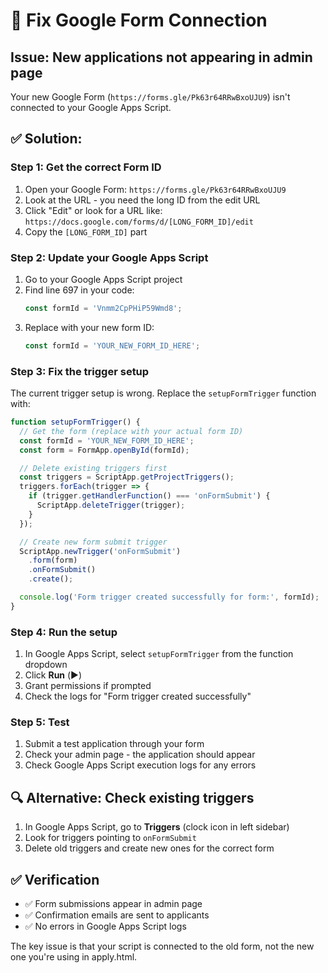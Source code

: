 # 🔗 Fix Google Form Connection

## Issue: New applications not appearing in admin page

Your new Google Form (`https://forms.gle/Pk63r64RRwBxoUJU9`) isn't connected to your Google Apps Script.

## ✅ **Solution:**

### **Step 1: Get the correct Form ID**
1. Open your Google Form: `https://forms.gle/Pk63r64RRwBxoUJU9`
2. Look at the URL - you need the long ID from the edit URL
3. Click "Edit" or look for a URL like: `https://docs.google.com/forms/d/[LONG_FORM_ID]/edit`
4. Copy the `[LONG_FORM_ID]` part

### **Step 2: Update your Google Apps Script**
1. Go to your Google Apps Script project
2. Find line 697 in your code:
   ```javascript
   const formId = 'Vnmm2CpPHiP59Wmd8';
   ```
3. Replace with your new form ID:
   ```javascript
   const formId = 'YOUR_NEW_FORM_ID_HERE';
   ```

### **Step 3: Fix the trigger setup**
The current trigger setup is wrong. Replace the `setupFormTrigger` function with:

```javascript
function setupFormTrigger() {
  // Get the form (replace with your actual form ID)
  const formId = 'YOUR_NEW_FORM_ID_HERE';
  const form = FormApp.openById(formId);

  // Delete existing triggers first
  const triggers = ScriptApp.getProjectTriggers();
  triggers.forEach(trigger => {
    if (trigger.getHandlerFunction() === 'onFormSubmit') {
      ScriptApp.deleteTrigger(trigger);
    }
  });

  // Create new form submit trigger
  ScriptApp.newTrigger('onFormSubmit')
    .form(form)
    .onFormSubmit()
    .create();

  console.log('Form trigger created successfully for form:', formId);
}
```

### **Step 4: Run the setup**
1. In Google Apps Script, select `setupFormTrigger` from the function dropdown
2. Click **Run** (▶️)
3. Grant permissions if prompted
4. Check the logs for "Form trigger created successfully"

### **Step 5: Test**
1. Submit a test application through your form
2. Check your admin page - the application should appear
3. Check Google Apps Script execution logs for any errors

## 🔍 **Alternative: Check existing triggers**
1. In Google Apps Script, go to **Triggers** (clock icon in left sidebar)
2. Look for triggers pointing to `onFormSubmit`
3. Delete old triggers and create new ones for the correct form

## ✅ **Verification**
- ✅ Form submissions appear in admin page
- ✅ Confirmation emails are sent to applicants
- ✅ No errors in Google Apps Script logs

The key issue is that your script is connected to the old form, not the new one you're using in apply.html.
